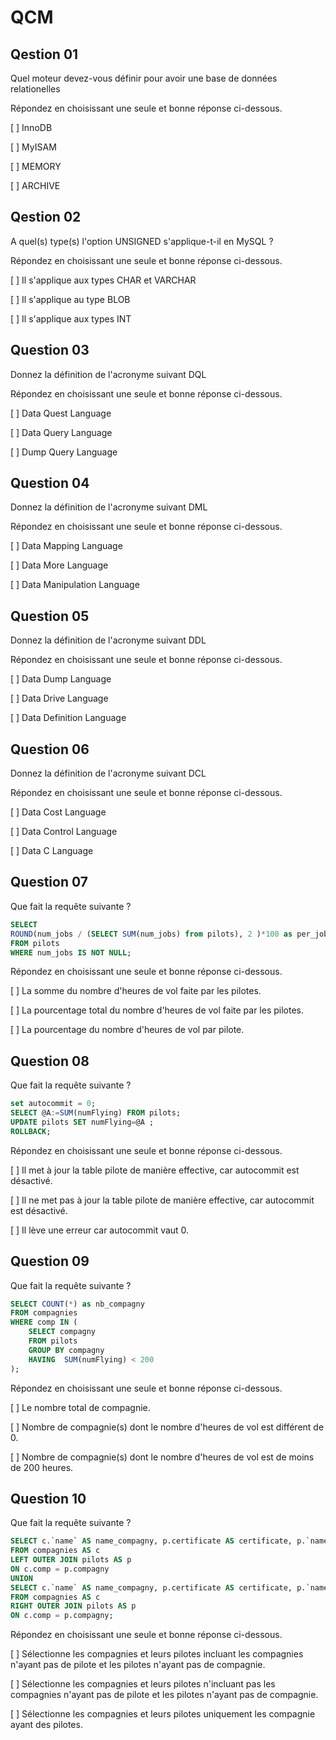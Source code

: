 # QCM

## Qestion 01

Quel moteur devez-vous définir pour avoir une base de données relationelles

Répondez en choisissant une seule et bonne réponse ci-dessous.

[ ] InnoDB 

[ ] MyISAM

[ ] MEMORY

[ ] ARCHIVE

## Qestion 02

A quel(s) type(s) l'option UNSIGNED s'applique-t-il en MySQL ?

Répondez en choisissant une seule et bonne réponse ci-dessous.

[ ] Il s'applique aux types CHAR et VARCHAR

[ ] Il s'applique au type BLOB

[ ] Il s'applique aux types INT

## Question 03

Donnez la définition de l'acronyme suivant DQL

Répondez en choisissant une seule et bonne réponse ci-dessous.

[ ] Data Quest Language

[ ] Data Query Language

[ ] Dump Query Language

## Question 04

Donnez la définition de l'acronyme suivant DML

Répondez en choisissant une seule et bonne réponse ci-dessous.

[ ] Data Mapping Language

[ ] Data More Language

[ ] Data Manipulation Language

## Question 05

Donnez la définition de l'acronyme suivant DDL

Répondez en choisissant une seule et bonne réponse ci-dessous.

[ ] Data Dump Language

[ ] Data Drive Language

[ ] Data Definition Language

## Question 06

Donnez la définition de l'acronyme suivant DCL

Répondez en choisissant une seule et bonne réponse ci-dessous.

[ ] Data Cost Language

[ ] Data Control Language

[ ] Data C Language

## Question 07

Que fait la requête suivante ?

```sql
SELECT 
ROUND(num_jobs / (SELECT SUM(num_jobs) from pilots), 2 )*100 as per_job 
FROM pilots 
WHERE num_jobs IS NOT NULL;
```

Répondez en choisissant une seule et bonne réponse ci-dessous.

[ ] La somme du nombre d'heures de vol faite par les pilotes.

[ ] La pourcentage total du nombre d'heures de vol faite par les pilotes.

[ ] La pourcentage du nombre d'heures de vol par pilote.

## Question 08

Que fait la requête suivante ?

```sql
set autocommit = 0;
SELECT @A:=SUM(numFlying) FROM pilots;
UPDATE pilots SET numFlying=@A ;
ROLLBACK;
```

Répondez en choisissant une seule et bonne réponse ci-dessous.

[ ] Il met à jour la table pilote de manière effective, car autocommit est désactivé.

[ ] Il ne met pas à jour la table pilote de manière effective, car autocommit est désactivé.

[ ] Il lève une erreur car autocommit vaut 0.

## Question 09

Que fait la requête suivante ?

```sql
SELECT COUNT(*) as nb_compagny
FROM compagnies
WHERE comp IN (
    SELECT compagny
    FROM pilots
    GROUP BY compagny
    HAVING  SUM(numFlying) < 200 
);
```

Répondez en choisissant une seule et bonne réponse ci-dessous.

[ ] Le nombre total de compagnie.

[ ] Nombre de compagnie(s) dont le nombre d'heures de vol est différent de 0.

[ ] Nombre de compagnie(s) dont le nombre d'heures de vol est de moins de 200 heures.


## Question 10

Que fait la requête suivante ?

```sql
SELECT c.`name` AS name_compagny, p.certificate AS certificate, p.`name` AS pilot_name
FROM compagnies AS c
LEFT OUTER JOIN pilots AS p
ON c.comp = p.compagny
UNION
SELECT c.`name` AS name_compagny, p.certificate AS certificate, p.`name` AS pilot_name
FROM compagnies AS c
RIGHT OUTER JOIN pilots AS p
ON c.comp = p.compagny;
```

Répondez en choisissant une seule et bonne réponse ci-dessous.

[ ] Sélectionne les compagnies et leurs pilotes incluant les compagnies n'ayant pas de pilote et les pilotes n'ayant pas de compagnie.

[ ] Sélectionne les compagnies et leurs pilotes n'incluant pas les compagnies n'ayant pas de pilote et les pilotes n'ayant pas de compagnie.

[ ] Sélectionne les compagnies et leurs pilotes uniquement les compagnie ayant des pilotes.